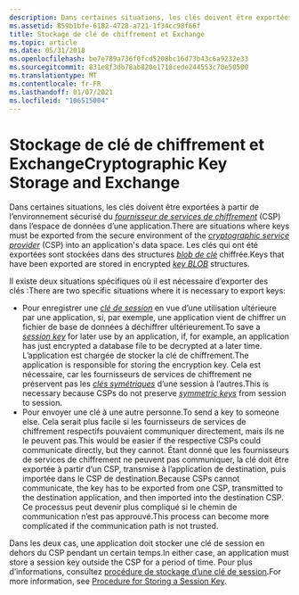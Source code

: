 ```yaml
---
description: Dans certaines situations, les clés doivent être exportées à partir de l’environnement sécurisé du fournisseur de services de chiffrement (CSP) dans l’espace de données d’une application. Les clés qui ont été exportées sont stockées dans des structures BLOB de clé chiffrée.
ms.assetid: 859b1bfe-6182-4728-a721-1f34cc98f66f
title: Stockage de clé de chiffrement et Exchange
ms.topic: article
ms.date: 05/31/2018
ms.openlocfilehash: be7e789a736f0fcd5208bc16d73b43c6a9232e33
ms.sourcegitcommit: 831e8f3db78ab820e1710cede244553c70e50500
ms.translationtype: MT
ms.contentlocale: fr-FR
ms.lasthandoff: 01/07/2021
ms.locfileid: "106515004"
---
```

# <a name="cryptographic-key-storage-and-exchange"></a><span data-ttu-id="9ba65-104">Stockage de clé de chiffrement et Exchange</span><span class="sxs-lookup"><span data-stu-id="9ba65-104">Cryptographic Key Storage and Exchange</span></span>

<span data-ttu-id="9ba65-105">Dans certaines situations, les clés doivent être exportées à partir de l’environnement sécurisé du [*fournisseur de services de chiffrement*](../secgloss/c-gly.md) (CSP) dans l’espace de données d’une application.</span><span class="sxs-lookup"><span data-stu-id="9ba65-105">There are situations where keys must be exported from the secure environment of the [*cryptographic service provider*](../secgloss/c-gly.md) (CSP) into an application's data space.</span></span> <span data-ttu-id="9ba65-106">Les clés qui ont été exportées sont stockées dans des structures [*blob de clé*](../secgloss/k-gly.md) chiffrée.</span><span class="sxs-lookup"><span data-stu-id="9ba65-106">Keys that have been exported are stored in encrypted [*key BLOB*](../secgloss/k-gly.md) structures.</span></span>

<span data-ttu-id="9ba65-107">Il existe deux situations spécifiques où il est nécessaire d’exporter des clés :</span><span class="sxs-lookup"><span data-stu-id="9ba65-107">There are two specific situations where it is necessary to export keys:</span></span>

-   <span data-ttu-id="9ba65-108">Pour enregistrer une [*clé de session*](../secgloss/s-gly.md) en vue d’une utilisation ultérieure par une application, si, par exemple, une application vient de chiffrer un fichier de base de données à déchiffrer ultérieurement.</span><span class="sxs-lookup"><span data-stu-id="9ba65-108">To save a [*session key*](../secgloss/s-gly.md) for later use by an application, if, for example, an application has just encrypted a database file to be decrypted at a later time.</span></span> <span data-ttu-id="9ba65-109">L’application est chargée de stocker la clé de chiffrement.</span><span class="sxs-lookup"><span data-stu-id="9ba65-109">The application is responsible for storing the encryption key.</span></span> <span data-ttu-id="9ba65-110">Cela est nécessaire, car les fournisseurs de services de chiffrement ne préservent pas les [*clés symétriques*](../secgloss/s-gly.md) d’une session à l’autres.</span><span class="sxs-lookup"><span data-stu-id="9ba65-110">This is necessary because CSPs do not preserve [*symmetric keys*](../secgloss/s-gly.md) from session to session.</span></span>
-   <span data-ttu-id="9ba65-111">Pour envoyer une clé à une autre personne.</span><span class="sxs-lookup"><span data-stu-id="9ba65-111">To send a key to someone else.</span></span> <span data-ttu-id="9ba65-112">Cela serait plus facile si les fournisseurs de services de chiffrement respectifs pouvaient communiquer directement, mais ils ne le peuvent pas.</span><span class="sxs-lookup"><span data-stu-id="9ba65-112">This would be easier if the respective CSPs could communicate directly, but they cannot.</span></span> <span data-ttu-id="9ba65-113">Étant donné que les fournisseurs de services de chiffrement ne peuvent pas communiquer, la clé doit être exportée à partir d’un CSP, transmise à l’application de destination, puis importée dans le CSP de destination.</span><span class="sxs-lookup"><span data-stu-id="9ba65-113">Because CSPs cannot communicate, the key has to be exported from one CSP, transmitted to the destination application, and then imported into the destination CSP.</span></span> <span data-ttu-id="9ba65-114">Ce processus peut devenir plus compliqué si le chemin de communication n’est pas approuvé.</span><span class="sxs-lookup"><span data-stu-id="9ba65-114">This process can become more complicated if the communication path is not trusted.</span></span>

<span data-ttu-id="9ba65-115">Dans les deux cas, une application doit stocker une clé de session en dehors du CSP pendant un certain temps.</span><span class="sxs-lookup"><span data-stu-id="9ba65-115">In either case, an application must store a session key outside the CSP for a period of time.</span></span> <span data-ttu-id="9ba65-116">Pour plus d’informations, consultez [procédure de stockage d’une clé de session](procedure-for-storing-a-session-key.md).</span><span class="sxs-lookup"><span data-stu-id="9ba65-116">For more information, see [Procedure for Storing a Session Key](procedure-for-storing-a-session-key.md).</span></span>

 

 
